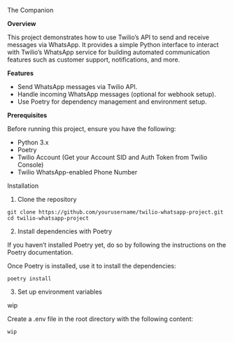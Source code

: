 The Companion

**Overview**

This project demonstrates how to use Twilio’s API to send and receive messages via WhatsApp. It provides a simple Python interface to interact with Twilio’s WhatsApp service for building automated communication features such as customer support, notifications, and more.

**Features**
- Send WhatsApp messages via Twilio API.
- Handle incoming WhatsApp messages (optional for webhook setup).
- Use Poetry for dependency management and environment setup.

**Prerequisites**

Before running this project, ensure you have the following:
- Python 3.x
- Poetry
- Twilio Account (Get your Account SID and Auth Token from Twilio Console)
- Twilio WhatsApp-enabled Phone Number

Installation

1. Clone the repository
```aiignore
git clone https://github.com/yourusername/twilio-whatsapp-project.git
cd twilio-whatsapp-project
```
2. Install dependencies with Poetry

If you haven’t installed Poetry yet, do so by following the instructions on the Poetry documentation.

Once Poetry is installed, use it to install the dependencies:
```aiignore
poetry install
```
3. Set up environment variables

wip

Create a .env file in the root directory with the following content:

```aiignore
wip
```
